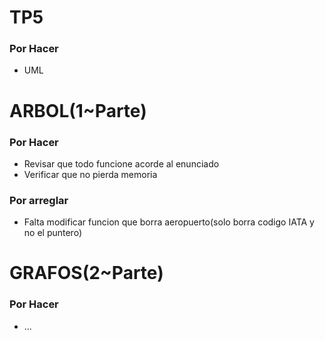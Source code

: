 # TP5
### Por Hacer
- UML
# ARBOL(1~Parte)
### Por Hacer
- Revisar que todo funcione acorde al enunciado
- Verificar que no pierda memoria
### Por arreglar
- Falta modificar funcion que borra aeropuerto(solo borra codigo IATA y no el puntero)
# GRAFOS(2~Parte)
### Por Hacer
- ...
